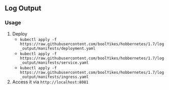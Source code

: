 ## Log Output
### Usage
1. Deploy
   - `kubectl apply -f https://raw.githubusercontent.com/boolYikes/hobbernetes/1.7/log_output/manifests/deployment.yaml`
   - `kubectl apply -f https://raw.githubusercontent.com/boolYikes/hobbernetes/1.7/log_output/manifests/service.yaml`
   - `kubectl apply -f https://raw.githubusercontent.com/boolYikes/hobbernetes/1.7/log_output/manifests/ingress.yaml`
2. Access it via `http://localhost:8081`